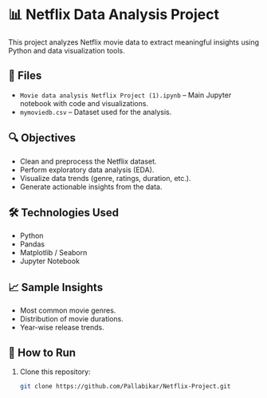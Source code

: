 # 📊 Netflix Data Analysis Project

This project analyzes Netflix movie data to extract meaningful insights using Python and data visualization tools.

## 📁 Files

- `Movie data analysis Netflix Project (1).ipynb` – Main Jupyter notebook with code and visualizations.
- `mymoviedb.csv` – Dataset used for the analysis.

## 🔍 Objectives

- Clean and preprocess the Netflix dataset.
- Perform exploratory data analysis (EDA).
- Visualize data trends (genre, ratings, duration, etc.).
- Generate actionable insights from the data.

## 🛠 Technologies Used

- Python
- Pandas
- Matplotlib / Seaborn
- Jupyter Notebook

## 📈 Sample Insights

- Most common movie genres.
- Distribution of movie durations.
- Year-wise release trends.

## 📌 How to Run

1. Clone this repository:
   ```bash
   git clone https://github.com/Pallabikar/Netflix-Project.git
